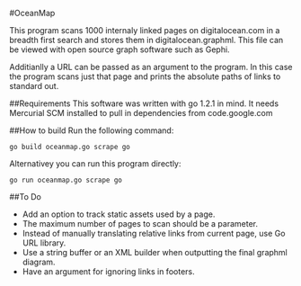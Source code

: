#OceanMap

This program scans 1000 internaly linked pages on digitalocean.com in a breadth first search and stores them in digitalocean.graphml. This file can be viewed with open source graph software such as Gephi.

Additianlly a URL can be passed as an argument to the program. In this case the program scans just that page and prints the absolute paths of links to standard out.

##Requirements
This software was written with go 1.2.1 in mind. It needs Mercurial SCM installed to pull in dependencies from code.google.com

##How to build
Run the following command:

    go build oceanmap.go scrape go
Alternativey you can run this program directly:

    go run oceanmap.go scrape go

##To Do
* Add an option to track static assets used by a page.
* The maximum number of pages to scan should be a parameter.
* Instead of manually translating relative links from current page, use Go URL library.
* Use a string buffer or an XML builder when outputting the final graphml diagram.
* Have an argument for ignoring links in footers.
